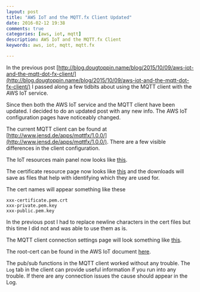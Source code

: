 ```yaml
---
layout: post
title: "AWS IoT and the MQTT.fx Client Updated"
date: 2016-02-12 19:38
comments: true
categories: [aws, iot, mqtt]
description: AWS IoT and the MQTT.fx Client
keywords: aws, iot, mqtt, mqtt.fx

---
```


In the previous post [http://blog.dougtoppin.name/blog/2015/10/09/aws-iot-and-the-mqtt-dot-fx-client/](http://blog.dougtoppin.name/blog/2015/10/09/aws-iot-and-the-mqtt-dot-fx-client/) I passed along a few tidbits about using the MQTT client with the AWS IoT service.

Since then both the AWS IoT service and the MQTT client have been updated.
I decided to do an updated post with any new info.
The AWS IoT configuration pages have noticeably changed.

The current MQTT client can be found at [http://www.jensd.de/apps/mqttfx/1.0.0/](http://www.jensd.de/apps/mqttfx/1.0.0/).
There are a few visible differences in the client configuration.

The IoT resources main panel now looks like [this](https://cloud.githubusercontent.com/assets/1274131/13024421/9609c614-d1c2-11e5-8725-f3f160c551f0.png).

The certificate resource page now looks like [this](https://cloud.githubusercontent.com/assets/1274131/13024483/59dd41d8-d1c3-11e5-896f-fb37ef5e16fe.png) and the downloads will save as files that help with identifying which they are used for.

The cert names will appear something like these

    xxx-certificate.pem.crt
    xxx-private.pem.key
    xxx-public.pem.key


In the previous post I had to replace newline characters in the cert files but this time I did not and was able to use them as is.

The MQTT client connection settings page will look something like [this](https://cloud.githubusercontent.com/assets/1274131/13024605/04eb32d2-d1c5-11e5-8bbc-1b846778754f.png).

The root-cert can be found in the AWS IoT document [here](https://cloud.githubusercontent.com/assets/1274131/13024615/4b4944e4-d1c5-11e5-82fc-e8def10ff09c.png).

The pub/sub functions in the MQTT client worked without any trouble.
The `Log` tab in the client can provide useful information if you run into any trouble.
If there are any connection issues the cause should appear in the Log.
